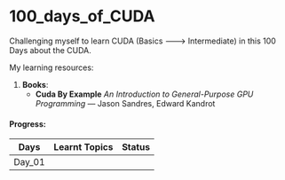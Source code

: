 # 100_days_of_CUDA
Challenging myself to learn CUDA (Basics ---> Intermediate) in this 100 Days about the CUDA. 

My learning resources: 
1. **Books**:
    - **Cuda By Example** _An Introduction to General-Purpose GPU Programming_ — Jason Sandres, Edward Kandrot

#### Progress: 

<div align="center">

| Days  | Learnt Topics | Status |
|-------|---------------|--------|
| Day_01|               |        |

</div>
